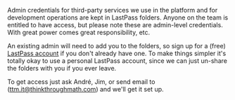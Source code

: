 Admin credentials for third-party services we use in the platform and for development operations are kept in LastPass folders. Anyone on the team is entitled to have access, but please note these are admin-level credentials. With great power comes great responsibility, etc.

An existing admin will need to add you to the folders, so sign up for a (free) [LastPass account](https://lastpass.com/) if you don't already have one. To make things simpler it's totally okay to use a personal LastPass account, since we can just un-share the folders with you if you ever leave.

To get access just ask André, Jim, or send email to (ttm.it@thinkthroughmath.com) and we'll get it set up.
